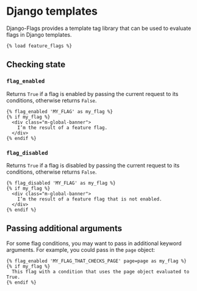 # Django templates

Django-Flags provides a template tag library that can be used to evaluate flags in Django templates.

```django
{% load feature_flags %}
```

## Checking state

### `flag_enabled`

Returns `True` if a flag is enabled by passing the current request to its conditions, otherwise returns `False`.

```django
{% flag_enabled 'MY_FLAG' as my_flag %}
{% if my_flag %}
  <div class="m-global-banner">
    I’m the result of a feature flag.   
  </div>
{% endif %}
```

### `flag_disabled`

Returns `True` if a flag is disabled by passing the current request to its conditions, otherwise returns `False`.

```django
{% flag_disabled 'MY_FLAG' as my_flag %}
{% if my_flag %}
  <div class="m-global-banner">
    I’m the result of a feature flag that is not enabled.
  </div>
{% endif %}
```


## Passing additional arguments

For some flag conditions, you may want to pass in additional keyword arguments.
For example, you could pass in the `page` object:

```django
{% flag_enabled 'MY_FLAG_THAT_CHECKS_PAGE' page=page as my_flag %}
{% if my_flag %}
  This flag with a condition that uses the page object evaluated to True.
{% endif %}
```
